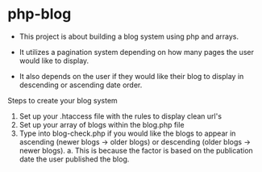 # php-blog
- This project is about building a blog system using php and arrays. 

- It utilizes a pagination system depending on how many pages the user would like to display. 

- It also depends on the user if they would like their blog to display in descending or ascending date order. 

Steps to create your blog system
1. Set up your .htaccess file with the rules to display clean url's 
2. Set up your array of blogs within the blog.php file
3. Type into blog-check.php if you would like the blogs to appear in ascending (newer blogs -> older blogs) or descending (older blogs -> newer blogs). 
    a. This is because the factor is based on the publication date the user published the blog.
